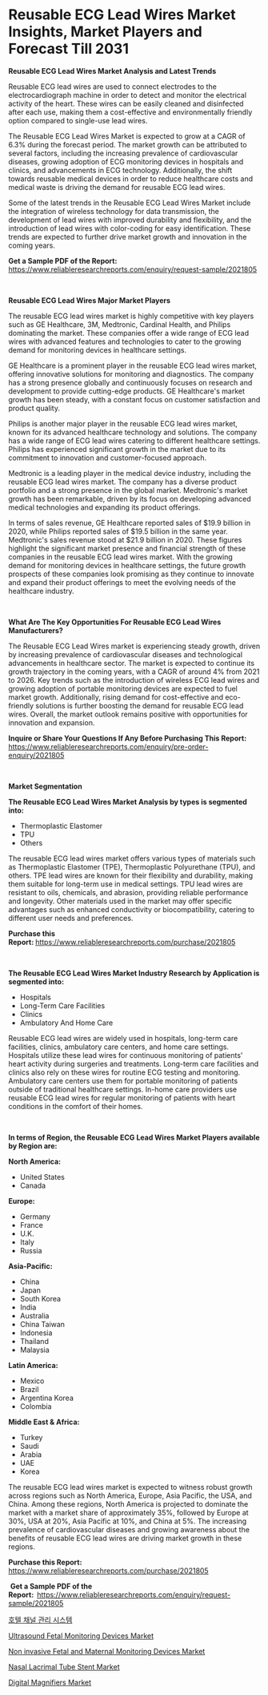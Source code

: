 <p><h1>Reusable ECG Lead Wires Market Insights, Market Players and Forecast Till 2031</h1></p><p><strong>Reusable ECG Lead Wires Market Analysis and Latest Trends</strong></p>
<p><p>Reusable ECG lead wires are used to connect electrodes to the electrocardiograph machine in order to detect and monitor the electrical activity of the heart. These wires can be easily cleaned and disinfected after each use, making them a cost-effective and environmentally friendly option compared to single-use lead wires. </p><p>The Reusable ECG Lead Wires Market is expected to grow at a CAGR of 6.3% during the forecast period. The market growth can be attributed to several factors, including the increasing prevalence of cardiovascular diseases, growing adoption of ECG monitoring devices in hospitals and clinics, and advancements in ECG technology. Additionally, the shift towards reusable medical devices in order to reduce healthcare costs and medical waste is driving the demand for reusable ECG lead wires.</p><p>Some of the latest trends in the Reusable ECG Lead Wires Market include the integration of wireless technology for data transmission, the development of lead wires with improved durability and flexibility, and the introduction of lead wires with color-coding for easy identification. These trends are expected to further drive market growth and innovation in the coming years.</p></p>
<p><strong>Get a Sample PDF of the Report:&nbsp;</strong> <a href="https://www.reliableresearchreports.com/enquiry/request-sample/2021805">https://www.reliableresearchreports.com/enquiry/request-sample/2021805</a></p>
<p>&nbsp;</p>
<p><strong>Reusable ECG Lead Wires Major Market Players</strong></p>
<p><p>The reusable ECG lead wires market is highly competitive with key players such as GE Healthcare, 3M, Medtronic, Cardinal Health, and Philips dominating the market. These companies offer a wide range of ECG lead wires with advanced features and technologies to cater to the growing demand for monitoring devices in healthcare settings.</p><p>GE Healthcare is a prominent player in the reusable ECG lead wires market, offering innovative solutions for monitoring and diagnostics. The company has a strong presence globally and continuously focuses on research and development to provide cutting-edge products. GE Healthcare's market growth has been steady, with a constant focus on customer satisfaction and product quality.</p><p>Philips is another major player in the reusable ECG lead wires market, known for its advanced healthcare technology and solutions. The company has a wide range of ECG lead wires catering to different healthcare settings. Philips has experienced significant growth in the market due to its commitment to innovation and customer-focused approach.</p><p>Medtronic is a leading player in the medical device industry, including the reusable ECG lead wires market. The company has a diverse product portfolio and a strong presence in the global market. Medtronic's market growth has been remarkable, driven by its focus on developing advanced medical technologies and expanding its product offerings.</p><p>In terms of sales revenue, GE Healthcare reported sales of $19.9 billion in 2020, while Philips reported sales of $19.5 billion in the same year. Medtronic's sales revenue stood at $21.9 billion in 2020. These figures highlight the significant market presence and financial strength of these companies in the reusable ECG lead wires market. With the growing demand for monitoring devices in healthcare settings, the future growth prospects of these companies look promising as they continue to innovate and expand their product offerings to meet the evolving needs of the healthcare industry.</p></p>
<p>&nbsp;</p>
<p><strong>What Are The Key Opportunities For Reusable ECG Lead Wires Manufacturers?</strong></p>
<p><p>The Reusable ECG Lead Wires market is experiencing steady growth, driven by increasing prevalence of cardiovascular diseases and technological advancements in healthcare sector. The market is expected to continue its growth trajectory in the coming years, with a CAGR of around 4% from 2021 to 2026. Key trends such as the introduction of wireless ECG lead wires and growing adoption of portable monitoring devices are expected to fuel market growth. Additionally, rising demand for cost-effective and eco-friendly solutions is further boosting the demand for reusable ECG lead wires. Overall, the market outlook remains positive with opportunities for innovation and expansion.</p></p>
<p><strong>Inquire or Share Your Questions If Any Before Purchasing This Report:</strong> <a href="https://www.reliableresearchreports.com/enquiry/pre-order-enquiry/2021805">https://www.reliableresearchreports.com/enquiry/pre-order-enquiry/2021805</a></p>
<p>&nbsp;</p>
<p><strong>Market Segmentation</strong></p>
<p><strong>The Reusable ECG Lead Wires Market Analysis by types is segmented into:</strong></p>
<p><ul><li>Thermoplastic Elastomer</li><li>TPU</li><li>Others</li></ul></p>
<p><p>The reusable ECG lead wires market offers various types of materials such as Thermoplastic Elastomer (TPE), Thermoplastic Polyurethane (TPU), and others. TPE lead wires are known for their flexibility and durability, making them suitable for long-term use in medical settings. TPU lead wires are resistant to oils, chemicals, and abrasion, providing reliable performance and longevity. Other materials used in the market may offer specific advantages such as enhanced conductivity or biocompatibility, catering to different user needs and preferences.</p></p>
<p><strong>Purchase this Report:&nbsp;</strong><a href="https://www.reliableresearchreports.com/purchase/2021805">https://www.reliableresearchreports.com/purchase/2021805</a></p>
<p>&nbsp;</p>
<p><strong>The Reusable ECG Lead Wires Market Industry Research by Application is segmented into:</strong></p>
<p><ul><li>Hospitals</li><li>Long-Term Care Facilities</li><li>Clinics</li><li>Ambulatory And Home Care</li></ul></p>
<p><p>Reusable ECG lead wires are widely used in hospitals, long-term care facilities, clinics, ambulatory care centers, and home care settings. Hospitals utilize these lead wires for continuous monitoring of patients' heart activity during surgeries and treatments. Long-term care facilities and clinics also rely on these wires for routine ECG testing and monitoring. Ambulatory care centers use them for portable monitoring of patients outside of traditional healthcare settings. In-home care providers use reusable ECG lead wires for regular monitoring of patients with heart conditions in the comfort of their homes.</p></p>
<p>&nbsp;</p>
<p><strong>In terms of Region, the Reusable ECG Lead Wires Market Players available by Region are:</strong></p>
<p>
    <p> <strong> North America: </strong>
        <ul>
            <li>United States</li>
            <li>Canada</li>
        </ul>
        </p> 
    <p> <strong> Europe: </strong>
        <ul>
            <li>Germany</li>
            <li>France</li>
            <li>U.K.</li>
            <li>Italy</li>
            <li>Russia</li>
        </ul>
        </p> 
    <p> <strong> Asia-Pacific: </strong>
        <ul>
            <li>China</li>
            <li>Japan</li>
            <li>South Korea</li>
            <li>India</li>
            <li>Australia</li>
            <li>China Taiwan</li>
            <li>Indonesia</li>
            <li>Thailand</li>
            <li>Malaysia</li>
        </ul>
        </p> 
    <p> <strong> Latin America: </strong>
        <ul>
            <li>Mexico</li>
            <li>Brazil</li>
            <li>Argentina Korea</li>
            <li>Colombia</li>
        </ul>
        </p> 
    <p> <strong> Middle East & Africa: </strong>
        <ul>
            <li>Turkey</li>
            <li>Saudi</li>
            <li>Arabia</li>
            <li>UAE</li>
            <li>Korea</li>
        </ul>
    </p>
    </p>
<p><p>The reusable ECG lead wires market is expected to witness robust growth across regions such as North America, Europe, Asia Pacific, the USA, and China. Among these regions, North America is projected to dominate the market with a market share of approximately 35%, followed by Europe at 30%, USA at 20%, Asia Pacific at 10%, and China at 5%. The increasing prevalence of cardiovascular diseases and growing awareness about the benefits of reusable ECG lead wires are driving market growth in these regions.</p></p>
<p><strong>Purchase this Report: </strong><a href="https://www.reliableresearchreports.com/purchase/2021805">https://www.reliableresearchreports.com/purchase/2021805</a></p>
<p>&nbsp;<strong>Get a Sample PDF of the Report:&nbsp;&nbsp;</strong><a href="https://www.reliableresearchreports.com/enquiry/request-sample/2021805">https://www.reliableresearchreports.com/enquiry/request-sample/2021805</a></p>
<p><strong></strong></p>
<p><p><a href="https://medium.com/@yohan.grilli/%ED%98%B8%ED%85%94-%EC%B1%84%EB%84%90-%EA%B4%80%EB%A6%AC-%EC%8B%9C%EC%8A%A4%ED%85%9C-%EC%8B%9C%EC%9E%A5-%EA%B7%9C%EB%AA%A8-%EB%B0%8F-%EC%8B%9C%EC%9E%A5-%EB%8F%99%ED%96%A5-%EC%99%84%EB%B2%BD%ED%95%9C-%EC%82%B0%EC%97%85-%EA%B0%9C%EC%9A%94-2024%EB%85%84%EB%B6%80%ED%84%B0-2031%EB%85%84%EA%B9%8C%EC%A7%80-dd91fd087549">호텔 채널 관리 시스템</a></p><p><a href="https://github.com/pgtimber/Market-Research-Report-List-1/blob/main/ultrasound-fetal-monitoring-devices-market.md">Ultrasound Fetal Monitoring Devices Market</a></p><p><a href="https://github.com/arionmp/Market-Research-Report-List-2/blob/main/non-invasive-fetal-and-maternal-monitoring-devices-market.md">Non invasive Fetal and Maternal Monitoring Devices Market</a></p><p><a href="https://meowing-lemming-dd3.notion.site/Nasal-Lacrimal-Tube-Stent-Market-Size-and-Examines-its-Market-Scope-with-a-Primary-Focus-on-Growth-049c069a1fdb497f91d92bc6e9d84f42">Nasal Lacrimal Tube Stent Market</a></p><p><a href="https://view.publitas.com/reportprime-1/digital-magnifiers-market-share-market-new-trends-analysis-report-by-type-by-application-by-end-use-by-region-and-segment-forecasts-2024-2031/">Digital Magnifiers Market</a></p></p>
